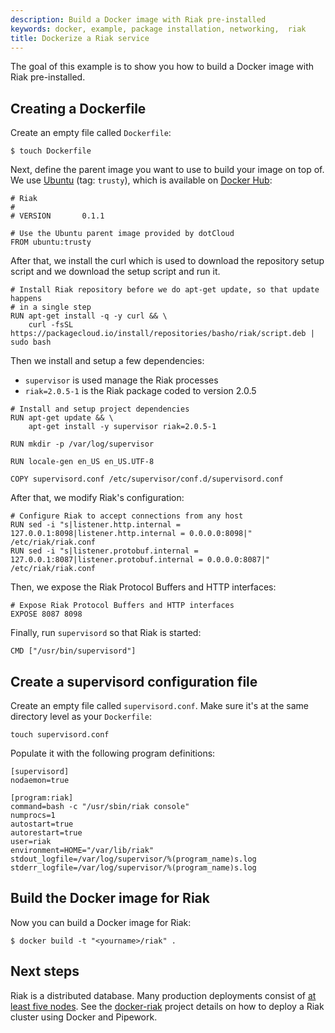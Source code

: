```yaml
---
description: Build a Docker image with Riak pre-installed
keywords: docker, example, package installation, networking,  riak
title: Dockerize a Riak service
---
```


The goal of this example is to show you how to build a Docker image with
Riak pre-installed.

## Creating a Dockerfile

Create an empty file called `Dockerfile`:

    $ touch Dockerfile

Next, define the parent image you want to use to build your image on top
of. We use [Ubuntu](https://hub.docker.com/_/ubuntu/) (tag:
`trusty`), which is available on [Docker Hub](https://hub.docker.com):

    # Riak
    #
    # VERSION       0.1.1

    # Use the Ubuntu parent image provided by dotCloud
    FROM ubuntu:trusty

After that, we install the curl which is used to download the repository setup
script and we download the setup script and run it.

    # Install Riak repository before we do apt-get update, so that update happens
    # in a single step
    RUN apt-get install -q -y curl && \
        curl -fsSL https://packagecloud.io/install/repositories/basho/riak/script.deb | sudo bash

Then we install and setup a few dependencies:

 - `supervisor` is used manage the Riak processes
 - `riak=2.0.5-1` is the Riak package coded to version 2.0.5

<!-- -->

    # Install and setup project dependencies
    RUN apt-get update && \
        apt-get install -y supervisor riak=2.0.5-1

    RUN mkdir -p /var/log/supervisor

    RUN locale-gen en_US en_US.UTF-8

    COPY supervisord.conf /etc/supervisor/conf.d/supervisord.conf

After that, we modify Riak's configuration:

    # Configure Riak to accept connections from any host
    RUN sed -i "s|listener.http.internal = 127.0.0.1:8098|listener.http.internal = 0.0.0.0:8098|" /etc/riak/riak.conf
    RUN sed -i "s|listener.protobuf.internal = 127.0.0.1:8087|listener.protobuf.internal = 0.0.0.0:8087|" /etc/riak/riak.conf

Then, we expose the Riak Protocol Buffers and HTTP interfaces:

    # Expose Riak Protocol Buffers and HTTP interfaces
    EXPOSE 8087 8098

Finally, run `supervisord` so that Riak is started:

    CMD ["/usr/bin/supervisord"]

## Create a supervisord configuration file

Create an empty file called `supervisord.conf`. Make
sure it's at the same directory level as your `Dockerfile`:

    touch supervisord.conf

Populate it with the following program definitions:

    [supervisord]
    nodaemon=true

    [program:riak]
    command=bash -c "/usr/sbin/riak console"
    numprocs=1
    autostart=true
    autorestart=true
    user=riak
    environment=HOME="/var/lib/riak"
    stdout_logfile=/var/log/supervisor/%(program_name)s.log
    stderr_logfile=/var/log/supervisor/%(program_name)s.log

## Build the Docker image for Riak

Now you can build a Docker image for Riak:

    $ docker build -t "<yourname>/riak" .

## Next steps

Riak is a distributed database. Many production deployments consist of
[at least five nodes](
http://basho.com/why-your-riak-cluster-should-have-at-least-five-nodes/).
See the [docker-riak](https://github.com/hectcastro/docker-riak) project
details on how to deploy a Riak cluster using Docker and Pipework.

